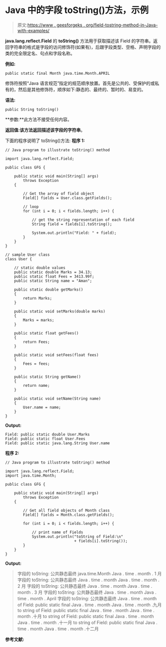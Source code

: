 # Java 中的字段 toString()方法，示例

> 原文:[https://www . geesforgeks . org/field-tostring-method-in-Java-with-examples/](https://www.geeksforgeeks.org/field-tostring-method-in-java-with-examples/)

**java.lang.reflect.Field** 的 **toString()** 方法用于获取描述该 Field 的字符串。返回字符串的格式是字段的访问修饰符(如果有)，后跟字段类型、空格、声明字段的类的完全限定名、句点和字段名称。

**例如:**

```
public static final Month java.time.Month.APRIL
```

修饰符按照“Java 语言规范”指定的规范顺序放置。首先是公共的、受保护的或私有的，然后是其他修饰符，顺序如下:静态的、最终的、暂时的、易变的。

**语法:**

```
public String toString()

```

**参数:**此方法不接受任何内容。

**返回值:**该方法返回描述该字段的**字符串**。

下面的程序说明了 toString()方法:
**程序 1:**

```
// Java program to illustrate toString() method

import java.lang.reflect.Field;

public class GFG {

    public static void main(String[] args)
        throws Exception
    {

        // Get the array of field object
        Field[] fields = User.class.getFields();

        // loop
        for (int i = 0; i < fields.length; i++) {

            // get the string representation of each field
            String field = fields[i].toString();

            System.out.println("Field: " + field);
        }
    }
}

// sample User class
class User {

    // static double values
    public static double Marks = 34.13;
    public static float Fees = 3413.99f;
    public static String name = "Aman";

    public static double getMarks()
    {
        return Marks;
    }

    public static void setMarks(double marks)
    {
        Marks = marks;
    }

    public static float getFees()
    {
        return Fees;
    }

    public static void setFees(float fees)
    {
        Fees = fees;
    }

    public static String getName()
    {
        return name;
    }

    public static void setName(String name)
    {
        User.name = name;
    }
}
```

**Output:**

```
Field: public static double User.Marks
Field: public static float User.Fees
Field: public static java.lang.String User.name

```

**程序 2:**

```
// Java program to illustrate toString() method

import java.lang.reflect.Field;
import java.time.Month;

public class GFG {

    public static void main(String[] args)
        throws Exception
    {

        // Get all field objects of Month class
        Field[] fields = Month.class.getFields();

        for (int i = 0; i < fields.length; i++) {

            // print name of Fields
            System.out.println("toString of Field:\n"
                               + fields[i].toString());
        }
    }
}
```

**Output:**

> 字段的 toString:
> 公共静态最终 java.time.Month Java . time . month . 1 月
> 字段的 toString:
> 公共静态最终 Java . time . month Java . time . month . 2 月
> 字段的 toString:
> 公共静态最终 Java . time . month Java . time . month . 3 月
> 字段的 toString:
> 公共静态最终 Java . time . month Java . time . month . April
> 字段的 toString:
> 公共静态最终 Java . time . month of Field:
> public static final Java . time . month Java . time . month .九月
> to string of Field:
> public static final Java . time . month Java . time . month .十月
> to string of Field:
> public static final Java . time . month Java . time . month .十一月
> to string of Field:
> public static final Java . time . month Java . time . month .十二月

**参考文献:**